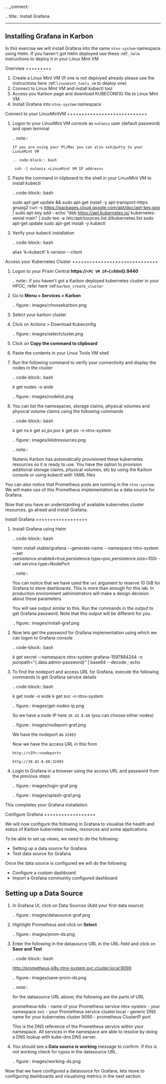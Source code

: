 .. \_connect:

.. title:: Install Grafana

  ------------------------------
  Installing Grafana in Karbon
  ------------------------------

In this exercise we will install Grafana into the same `ntnx-system`
namespace using Helm. If you haven't got Helm deployed use these
:ref:`_helm` instructions to deploy it in your Linux Mint VM

Overview +++++++++

1.  Create a Linux Mint VM (If one is not deployed already please use
    the instructions here :ref:`linuxmint_tools_vm` to deploy one)
2.  Connect to Linux Mint VM and install kubectl tool
3.  Access you Karbon page and download KUBECONFIG file to Linux Mint VM
4.  Install Grafana into `ntnx-system` namespace

Connect to your LinuxMintVM ++++++++++++++++++++++++++++

1.  Logon to your LinuxMint VM console as `nutanix` user (default
    password) and open terminal

    .. note::

        If you are using your PC/Mac you can also ssh/putty to your LinuxMint VM

        .. code-block:: bash

         ssh -l nutanix <LinuxMint VM IP address>

2.  Paste the command in clipboard to the shell in your LinuxMint VM to
    install kubectl

    .. code-block:: bash

    sudo apt-get update && sudo apt-get install -y apt-transport-https
    gnupg2 curl -s https://packages.cloud.google.com/apt/doc/apt-key.gpg
    \| sudo apt-key add - echo "deb https://apt.kubernetes.io/
    kubernetes-xenial main" \| sudo tee -a
    /etc/apt/sources.list.d/kubernetes.list sudo apt-get update sudo
    apt-get install -y kubectl

3.  Verify your kubectl installation

    .. code-block:: bash

    alias 'k=kubectl' k version --client

Access your Kubernetes Cluster ++++++++++++++++++++++++++++++

1.  Logon to your Prism Central **https://`<PC VM IP>`{=html}:9440**

    .. note:: if you haven't got a Karbon deployed kubernetes cluster in
    your HPOC, refer here :ref:`karbon_create_cluster`

2.  Go to **Menu \> Services \> Karbon**

    .. figure:: images/choosekarbon.png

3.  Select your karbon cluster

4.  Click on Actions \> Download Kubeconfig

    .. figure:: images/selectcluster.png

5.  Click on **Copy the command to clipboard**

6.  Paste the contents in your Linux Tools VM shell

7.  Run the following command to verify your connectivity and display
    the nodes in the cluster

    .. code-block:: bash

    k get nodes -o wide

    .. figure:: images/nodelist.png

8.  You can list the namespaces, storage claims, physical volumes and
    physical volume claims using the following commands

    .. code-block:: bash

    k get ns k get sc,pv,pvc k get po -n ntnx-system

    .. figure:: images/klistresources.png

    .. note::

    Nutanix Karbon has automatically provisioned these kubernetes
    resources so it is ready to use. You have the option to provision
    additional storage claims, physical volumes, etc by using the Karbon
    console or using kubectl with YAML files

You can also notice that Prometheus pods are running in the
`ntnx-system`. We will make use of this Prometheus implementation as a
data source for Grafana.

Now that you have an understanding of available kubernetes cluster
resources, go ahead and install Grafana.

Install Grafana ++++++++++++++++++

1.  Install Grafana using Helm

    .. code-block:: bash

    helm install stable/grafana --generate-name --namespace ntnx-system
    --set
    persistence.enabled=true,persistence.type=pvc,persistence.size=10Gi
    --set service.type=NodePort

    .. note::

    You can notice that we have used the `set` argument to reserve 10
    GiB for Grafana to store dashboards. This is more than enough for
    this lab. In production environment administrators will make a
    design decision about these parameters

    You will see output similar to this. Run the commands in the output
    to get Grafana password. Note that this output will be different for
    you.

    .. figure:: images/install-graf.png

2.  Now lets get the password for Grafana implementation using which we
    can logon to Grafana console

    .. code-block:: bash

    k get secret --namespace ntnx-system grafana-1597884244 -o
    jsonpath="{.data.admin-password}" \| base64 --decode ; echo

3.  To find the nodeport and access URL for Grafana, execute the
    following commands to get Grafana service details

    .. code-block:: bash

    k get node -o wide k get svc -n ntnx-system

    .. figure:: images/get-nodes-ip.png

    So we have a node IP here `10.42.8.60` (you can choose either nodes)

    .. figure:: images/nodeport-graf.png

    We have the nodeport as `32493`

    Now we have the access URL in this form

    `http://<IP>:<nodeport>`

    `http://10.42.8.60:32493`

4.  Login to Grafana in a browser using the access URL and password from
    the previous steps

    .. figure:: images/login-graf.png

    .. figure:: images/splash-graf.png

This completes your Grafana installation.

Configure Grafana ++++++++++++++++++

We will now configure the following in Grafana to visualise the health
and status of Karbon kubernetes nodes, resources and some applications.

To be able to set up views, we need to do the following:

-   Setting up a data source for Grafana
-   Test data source for Grafana

Once the data source is configured we will do the following:

-   Configure a custom dashboard
-   Import a Grafana community configured dashboard

## Setting up a Data Source

1.  In Grafana UI, click on Data Sources (Add your first data source)

    .. figure:: images/datasource-graf.png

2.  Highlight Prometheus and click on **Select**

    .. figure:: images/prom-ds.png

3.  Enter the following in the datasource URL in the URL-field and click
    on **Save and Test**

    .. code-block:: bash

    http://prometheus-k8s.ntnx-system.svc.cluster.local:9090

    .. figure:: images/save-prom-ds.png

    .. note::

    for the datasource URL above; the following are the parts of URL

    prometheus-k8s - name of your Prometheus service ntnx-system - your
    namespace svc - your Prometheus service cluster.local - generic DNS
    name for your kubernetes cluster 9090 - prometheus ClusterIP port

    This is the DNS reference of the Prometheus service within your
    namespace. All services in the namespace are able to resolve by
    doing a DNS lookup with kube-dns DNS server.

4.  You should see a **Data source is working** message to confirm. If
    this is not working check for typos in the datasource URL.

    .. figure:: images/working-ds.png

Now that we have configured a datasource for Grafana, lets move to
configuring dashboards and visualising metrics in the next section.
